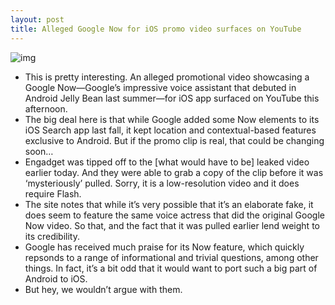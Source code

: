 ```yaml
---
layout: post
title: Alleged Google Now for iOS promo video surfaces on YouTube
---
```

![img](http://media.idownloadblog.com/wp-content/uploads/2013/03/google-now-ios-banner.jpeg)
* This is pretty interesting. An alleged promotional video showcasing a Google Now—Google’s impressive voice assistant that debuted in Android Jelly Bean last summer—for iOS app surfaced on YouTube this afternoon.
* The big deal here is that while Google added some Now elements to its iOS Search app last fall, it kept location and contextual-based features exclusive to Android. But if the promo clip is real, that could be changing soon…
* Engadget was tipped off to the [what would have to be] leaked video earlier today. And they were able to grab a copy of the clip before it was ‘mysteriously’ pulled. Sorry, it is a low-resolution video and it does require Flash.
* The site notes that while it’s very possible that it’s an elaborate fake, it does seem to feature the same voice actress that did the original Google Now video. So that, and the fact that it was pulled earlier lend weight to its credibility.
* Google has received much praise for its Now feature, which quickly repsonds to a range of informational and trivial questions, among other things. In fact, it’s a bit odd that it would want to port such a big part of Android to iOS.
* But hey, we wouldn’t argue with them.

